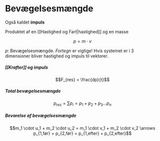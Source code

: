 # Bevægelsesmængde
Også kaldet **impuls**

Produktet af en [[Hastighed og Fart|hastighed]] og en masse

$$p = m \cdot v$$

$p$: Bevægelsesmængde. *Fortegn* er vigtige! Hvis systemet er i 3 dimensioner bliver hastighed og impuls til vektorer.


##### [[Krafter]] og impuls

$$F_{res} = \frac{dp}{t}$$

##### Total bevægelsesmængde

$$p_{res} = \sum p_i = p_1 + p_2 + p_3 \dots p_n$$

##### Bevarelse af bevægelsesmængde
$$m_1 \cdot u_1 + m_2 \cdot u_2 = m_1 \cdot v_1 + m_2 \cdot v_2 \arrows p_{1,før} + p_{2,før} = p_{1,efter} + p_{2,efter}$$